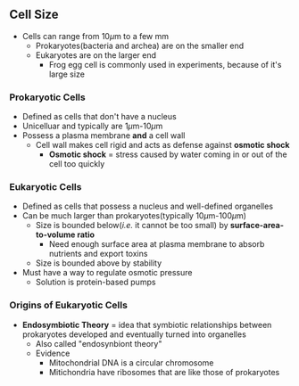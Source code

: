 ## Cell Size
- Cells can range from 10$\mu$m to a few mm
    * Prokaryotes(bacteria and archea) are on the smaller end
    * Eukaryotes are on the larger end
        + Frog egg cell is commonly used in experiments, because of it's large size

### Prokaryotic Cells
- Defined as cells that don't have a nucleus
- Unicelluar and typically are 1$\mu$m-10$\mu$m
- Possess a plasma membrane **and** a cell wall
    * Cell wall makes cell rigid and acts as defense against **osmotic shock**
        + **Osmotic shock** = stress caused by water coming in or out of the cell too quickly

### Eukaryotic Cells
- Defined as cells that possess a nucleus and well-defined organelles
- Can be much larger than prokaryotes(typically 10$\mu$m-100$\mu$m)
    * Size is bounded below(*i.e.* it cannot be too small) by **surface-area-to-volume ratio**
        + Need enough surface area at plasma membrane to absorb nutrients and export toxins
    * Size is bounded above by stability
- Must have a way to regulate osmotic pressure
    * Solution is protein-based pumps

### Origins of Eukaryotic Cells
- **Endosymbiotic Theory** = idea that symbiotic relationships between prokaryotes developed and eventually turned into organelles
    * Also called "endosynbiont theory"
    * Evidence
        + Mitochondrial DNA is a circular chromosome
        + Mitichondria have ribosomes that are like those of prokaryotes
